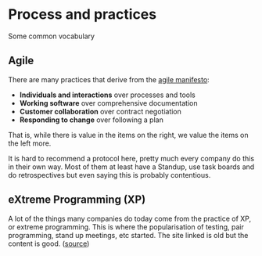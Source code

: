 # Process and practices

Some common vocabulary 
## Agile 

There are many practices that derive from the [agile manifesto](https://agilemanifesto.org):

* **Individuals and interactions** over processes and tools
* **Working software** over comprehensive documentation
* **Customer collaboration** over contract negotiation
* **Responding to change** over following a plan

That is, while there is value in the items on
the right, we value the items on the left more.

It is hard to recommend a protocol here, pretty much every company do this in their own way. Most of them at least have a Standup, use task boards and do retrospectives but even saying this is probably contentious.

## eXtreme Programming (XP)

A lot of the things many companies do today come from the practice of XP, or extreme programming.  This is where the popularisation of testing, pair programming, stand up meetings, etc started.
The site linked is old but the content is good. 
([source](http://www.extremeprogramming.org/))

